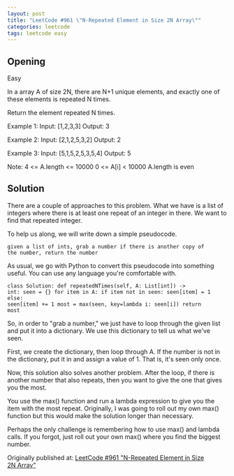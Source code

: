 ```yaml
---
layout: post
title: "LeetCode #961 \"N-Repeated Element in Size 2N Array\""
categories: leetcode
tags: leetcode easy
---
```


## Opening

Easy

In a array A of size 2N, there are N+1 unique elements, and exactly one of these elements is repeated N times.

Return the element repeated N times.

Example 1:
Input: [1,2,3,3]
Output: 3

Example 2:
Input: [2,1,2,5,3,2]
Output: 2

Example 3:
Input: [5,1,5,2,5,3,5,4]
Output: 5

Note:
4 <= A.length <= 10000
0 <= A[i] < 10000
A.length is even

## Solution

There are a couple of approaches to this problem. What we have is a list of integers where there is at least one repeat of an integer in there. We want to find that repeated integer.

To help us along, we will write down a simple pseudocode.

<code>given a list of ints, grab a number
    if there is another copy of the number, return the number</code>

As usual, we go with Python to convert this pseudocode into something useful. You can use any language you're comfortable with.

<code>class Solution:
    def repeatedNTimes(self, A: List[int]) -> int:
        seen = {}
        for item in A:
            if item not in seen:
                seen[item] = 1
            else:
                seen[item] += 1
        most = max(seen, key=lambda i: seen[i])
        return most</code>

So, in order to "grab a number," we just have to loop through the given list and put it into a dictionary. We use this dictionary to tell us what we've seen.

First, we create the dictionary, then loop through A. If the number is not in the dictionary, put it in and assign a value of 1. That is, it's seen only once.

Now, this solution also solves another problem. After the loop, if there is another number that also repeats, then you want to give the one that gives you the most.

You use the max() function and run a lambda expression to give you the item with the most repeat. Originally, I was going to roll out my own max() function but this would make the solution longer than necessary.

Perhaps the only challenge is remembering how to use max() and lambda calls. If you forgot, just roll out your own max() where you find the biggest number.

Originally published at: [LeetCode #961 "N-Repeated Element in Size 2N Array"](https://medium.com/@cassandriel/leetcode-961-n-repeated-element-in-size-2n-array-589a89a334f1)
